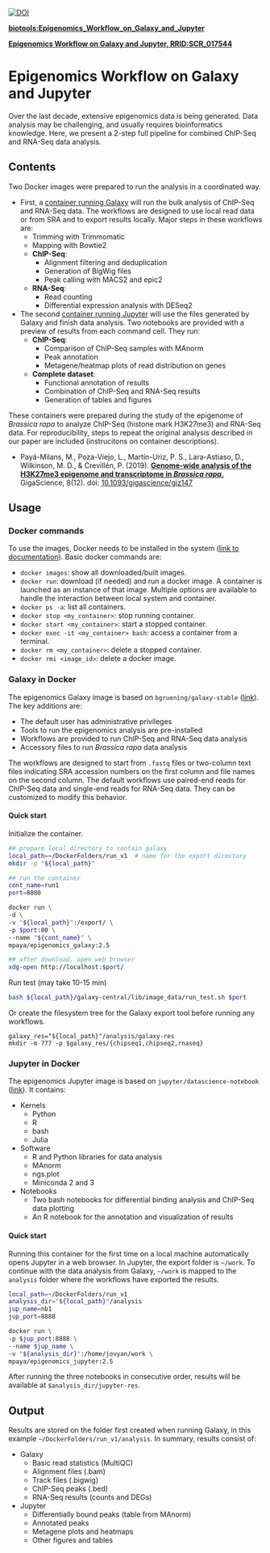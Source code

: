 [![DOI](https://zenodo.org/badge/DOI/10.5281/zenodo.3298029.svg)](https://doi.org/10.5281/zenodo.3298029)

[__biotools:Epigenomics_Workflow_on_Galaxy_and_Jupyter__](https://bio.tools/Epigenomics_Workflow_on_Galaxy_and_Jupyter)

[__Epigenomics Workflow on Galaxy and Jupyter, RRID:SCR_017544__](https://scicrunch.org/browse/resourcedashboard)

# Epigenomics Workflow on Galaxy and Jupyter

Over the last decade, extensive epigenomics data is being generated. Data analysis may be challenging, and usually requires bioinformatics knowledge. Here, we present a 2-step full pipeline for combined ChIP-Seq and RNA-Seq data analysis.

## Contents

Two Docker images were prepared to run the analysis in a coordinated way. 
* First, a [container running Galaxy](https://hub.docker.com/r/mpaya/epigenomics_galaxy) will run the bulk analysis of ChIP-Seq and RNA-Seq data. The workflows are designed to use local read data or from SRA and to export results locally. Major steps in these workflows are:
    * Trimming with Trimmomatic
    * Mapping with Bowtie2
    * __ChIP-Seq__:
        * Alignment filtering and deduplication
        * Generation of BigWig files
        * Peak calling with MACS2 and epic2
    * __RNA-Seq__:
        * Read counting
        * Differential expression analysis with DESeq2
* The second [container running Jupyter](https://hub.docker.com/r/mpaya/epigenomics_jupyter) will use the files generated by Galaxy and finish data analysis. Two notebooks are provided with a preview of results from each command cell. They run:
    * __ChIP-Seq__:
        * Comparison of ChIP-Seq samples with MAnorm
        * Peak annotation
        * Metagene/heatmap plots of read distribution on genes
    * __Complete dataset__:
        * Functional annotation of results
        * Combination of ChIP-Seq and RNA-Seq results
        * Generation of tables and figures

These containers were prepared during the study of the epigenome of _Brassica rapa_ to analyze ChIP-Seq (histone mark H3K27me3) and RNA-Seq data. For reproducibility, steps to repeat the original analysis described in our paper are included (instrucitons on container descriptions).
* Payá-Milans, M., Poza-Viejo, L., Martín-Uriz, P. S., Lara-Astiaso, D., Wilkinson, M. D., & Crevillén, P. (2019). [**Genome-wide analysis of the H3K27me3 epigenome and transcriptome in _Brassica rapa_.**](https://academic.oup.com/gigascience/article/8/12/giz147/5652252) GigaScience, 8(12). doi: [10.1093/gigascience/giz147](https://doi.org/10.1093/gigascience/giz147)

## Usage

### Docker commands
To use the images, Docker needs to be installed in the system ([link to documentation](https://docs.docker.com/install/)). Basic docker commands are:
* `docker images`: show all downloaded/built images.
* `docker run`: download (if needed) and run a docker image. A container is launched as an instance of that image. Multiple options are available to handle the interaction between local system and container.
* `docker ps -a`: list all containers.
* `docker stop <my_container>`: stop running container.
* `docker start <my_container>`: start a stopped container.
* `docker exec -it <my_container> bash`: access a container from a terminal.
* `docker rm <my_container>`: delete a stopped container.
* `docker rmi <image_id>`: delete a docker image.


### Galaxy in Docker
The epigenomics Galaxy image is based on `bgruening/galaxy-stable` ([link](https://github.com/bgruening/docker-galaxy-stable)). The key additions are:
* The default user has administrative privileges 
* Tools to run the epigenomics analysis are pre-installed
* Workflows are provided to run ChIP-Seq and RNA-Seq data analysis
* Accessory files to run _Brassica rapa_ data analysis

The workflows are designed to start from `.fastq` files or two-column text files indicating SRA accession numbers on the first column and file names on the second column. The default workflows use paired-end reads for ChIP-Seq data and single-end reads for RNA-Seq data. They can be customized to modify this behavior.

#### Quick start
Initialize the container.
```bash
## prepare local directory to contain galaxy
local_path=~/DockerFolders/run_v1  # name for the export directory
mkdir -p "${local_path}"

## run the container
cont_name=run1
port=8080

docker run \
-d \
-v "${local_path}":/export/ \
-p $port:80 \
--name "${cont_name}" \
mpaya/epigenomics_galaxy:2.5

## after download, open web browser
xdg-open http://localhost:$port/
```
Run test (may take 10-15 min)
```bash
bash ${local_path}/galaxy-central/lib/image_data/run_test.sh $port
```
Or create the filesystem tree for the Galaxy export tool before running any workflows.
```
galaxy_res="${local_path}"/analysis/galaxy-res
mkdir -m 777 -p $galaxy_res/{chipseq1,chipseq2,rnaseq}
```

### Jupyter in Docker
The epigenomics Jupyter image is based on `jupyter/datascience-notebook` ([link](https://jupyter-docker-stacks.readthedocs.io/en/latest/index.html)). It contains:
* Kernels
    * Python
    * R
    * bash
    * Julia
* Software
    * R and Python libraries for data analysis
    * MAnorm
    * ngs.plot
    * Miniconda 2 and 3
* Notebooks
    * Two bash notebooks for differential binding analysis and ChIP-Seq data plotting
    * An R notebook for the annotation and visualization of results

#### Quick start
Running this container for the first time on a local machine automatically opens Jupyter in a web browser. In Jupyter, the export folder is `~/work`. To continue with the data analysis from Galaxy, `~/work` is mapped to the `analysis` folder where the workflows have exported the results.
```bash
local_path=~/DockerFolders/run_v1
analysis_dir="${local_path}"/analysis
jup_name=nb1
jup_port=8888

docker run \
-p $jup_port:8888 \
--name $jup_name \
-v "${analysis_dir}":/home/jovyan/work \
mpaya/epigenomics_jupyter:2.5
```
After running the three notebooks in consecutive order, results will be available at `$analysis_dir/jupyter-res`.

## Output
Results are stored on the folder first created when running Galaxy, in this example `~/DockerFolders/run_v1/analysis`. In summary, results consist of:
* Galaxy
   * Basic read statistics (MultiQC)
   * Alignment files (.bam)
   * Track files (.bigwig)
   * ChIP-Seq peaks (.bed)
   * RNA-Seq results (counts and DEGs)
* Jupyter
   * Differentially bound peaks (table from MAnorm)
   * Annotated peaks
   * Metagene plots and heatmaps
   * Other figures and tables


